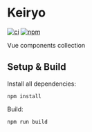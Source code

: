 # Keiryo
[![ci](https://github.com/Sokkuri/Keiryo/workflows/CI/badge.svg)](https://github.com/Sokkuri/Keiryo/commits/master)
[![npm](https://img.shields.io/npm/v/keiryo.svg)](https://www.npmjs.com/package/keiryo)

Vue components collection

## Setup & Build
Install all dependencies:
```
npm install
```

Build:
```
npm run build
```
